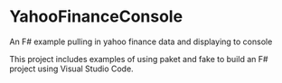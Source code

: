 # YahooFinanceConsole
An F# example pulling in yahoo finance data and displaying to console

This project includes examples of using paket and fake to build an F# project using Visual Studio Code.
